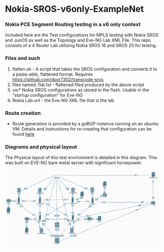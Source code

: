 # Nokia-SROS-v6only-ExampleNet

### Nokia PCE Segment Routing testing in a v6 only context
Included here are the Test configurations for MPLS testing with Nokia SROS and JunOS as well as the Topology and Eve-NG Lab XML File. This repo consists of a 4 Router Lab utilizing Nokia SROS 16 and SROS 20 for testing.

### Files and such

1. flatten.sh - A script that takes the SROS configuration and converts it to a paste-able, flattened format. Requires https://github.com/door7302/transcode-sros
2. files named .flat.txt - flattened filed produced by the above script
3. vsr* Nokia SROS configurations as stored in the flash. Usable in the "startup configuration" for Eve-NG
5. Nokia Lab.unl - the Eve-NG XML file that is the lab

### Route creation
* Route generation is provided by a goBGP instance running on an ubuntu VM. Details and instructions for re-creating that configuration can be found [here](https://github.com/buraglio/bgp-injector)

### Diagrams and physical layout

The Physical layout of this test environment is detailed in this diagram. This was built on EVE-NG bare metal server with significant horsepower.
![Physical lab Topology](https://github.com/buraglio/Nokia-SROS-ExampleNet/blob/master/Network%20Diagram.png?raw=true "Physical Lab Topology")
